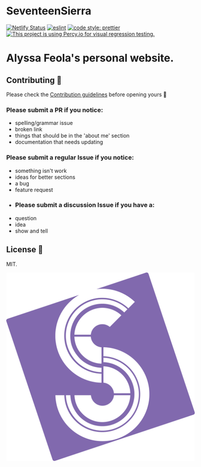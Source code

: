 # SeventeenSierra

[![Netlify Status](https://api.netlify.com/api/v1/badges/858f09a4-e2c9-4eac-8219-c88c62a50c8b/deploy-status)](https://app.netlify.com/sites/seventeensierra/deploys)
[![eslint](https://img.shields.io/badge/eslint-enabled-green.svg)](https://eslint.org/)
[![code style: prettier](https://img.shields.io/badge/code_style-prettier-ff69b4.svg)](https://github.com/prettier/prettier)
[![This project is using Percy.io for visual regression testing.](https://percy.io/static/images/percy-badge.svg)](https://percy.io/6432ab55/ss-site)


# Alyssa Feola's personal website.

## Contributing 💪

Please check the [Contribution guidelines](CONTRIBUTING.md) before opening yours 🙏

### Please submit a PR if you notice:

- spelling/grammar issue
- broken link
- things that should be in the 'about me' section
- documentation that needs updating

### Please submit a regular Issue if you notice:

- something isn't work
- ideas for better sections
- a bug
- feature request
- ### Please submit a discussion Issue if you have a:
- question
- idea
- show and tell

## License 📝

MIT.

![17S Logo](./media/17S_SM-Abstract.png)
